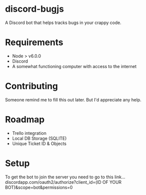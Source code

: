 # discord-bugjs
A Discord bot that helps tracks bugs in your crappy code.

# Requirements
* Node > v6.0.0
* Discord
* A somewhat functioning computer with access to the internet

# Contributing
Someone remind me to fill this out later. But I'd appreciate any help.

# Roadmap
* Trello integration
* Local DB Storage (SQLITE)
* Unique Ticket ID & Objects

# Setup
To get the bot to join the server you need to go to this link...
discordapp.com/oauth2/authorize?client_id=(ID OF YOUR BOT)&scope=bot&permissions=0